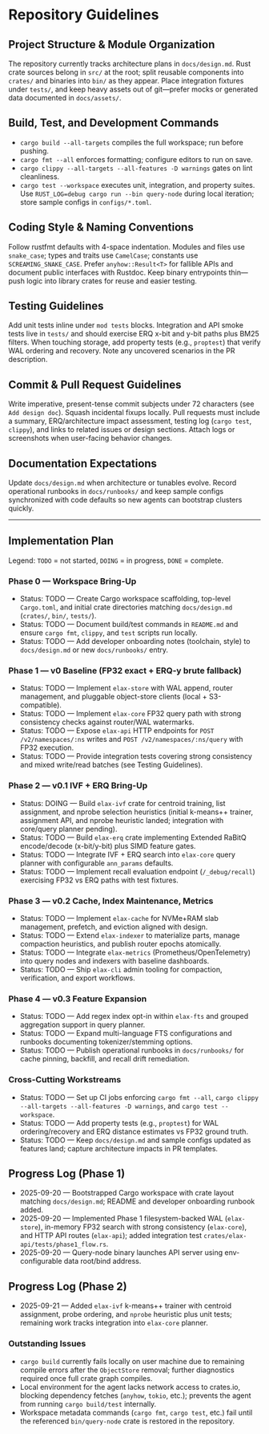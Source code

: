 # Repository Guidelines

## Project Structure & Module Organization

The repository currently tracks architecture plans in `docs/design.md`. Rust crate sources belong in `src/` at the root; split reusable components into `crates/` and binaries into `bin/` as they appear. Place integration fixtures under `tests/`, and keep heavy assets out of git—prefer mocks or generated data documented in `docs/assets/`.

## Build, Test, and Development Commands

- `cargo build --all-targets` compiles the full workspace; run before pushing.
- `cargo fmt --all` enforces formatting; configure editors to run on save.
- `cargo clippy --all-targets --all-features -D warnings` gates on lint cleanliness.
- `cargo test --workspace` executes unit, integration, and property suites.
Use `RUST_LOG=debug cargo run --bin query-node` during local iteration; store sample configs in `configs/*.toml`.

## Coding Style & Naming Conventions

Follow rustfmt defaults with 4-space indentation. Modules and files use `snake_case`; types and traits use `CamelCase`; constants use `SCREAMING_SNAKE_CASE`. Prefer `anyhow::Result<T>` for fallible APIs and document public interfaces with Rustdoc. Keep binary entrypoints thin—push logic into library crates for reuse and easier testing.

## Testing Guidelines

Add unit tests inline under `mod tests` blocks. Integration and API smoke tests live in `tests/` and should exercise ERQ x-bit and y-bit paths plus BM25 filters. When touching storage, add property tests (e.g., `proptest`) that verify WAL ordering and recovery. Note any uncovered scenarios in the PR description.

## Commit & Pull Request Guidelines

Write imperative, present-tense commit subjects under 72 characters (see `Add design doc`). Squash incidental fixups locally. Pull requests must include a summary, ERQ/architecture impact assessment, testing log (`cargo test`, `clippy`), and links to related issues or design sections. Attach logs or screenshots when user-facing behavior changes.

## Documentation Expectations

Update `docs/design.md` when architecture or tunables evolve. Record operational runbooks in `docs/runbooks/` and keep sample configs synchronized with code defaults so new agents can bootstrap clusters quickly.

---

## Implementation Plan

Legend: `TODO` = not started, `DOING` = in progress, `DONE` = complete.

### Phase 0 — Workspace Bring-Up
- Status: TODO — Create Cargo workspace scaffolding, top-level `Cargo.toml`, and initial crate directories matching `docs/design.md` (`crates/`, `bin/`, `tests/`).
- Status: TODO — Document build/test commands in `README.md` and ensure `cargo fmt`, `clippy`, and `test` scripts run locally.
- Status: TODO — Add developer onboarding notes (toolchain, style) to `docs/design.md` or new `docs/runbooks/` entry.

### Phase 1 — v0 Baseline (FP32 exact + ERQ-y brute fallback)
- Status: TODO — Implement `elax-store` with WAL append, router management, and pluggable object-store clients (local + S3-compatible).
- Status: TODO — Implement `elax-core` FP32 query path with strong consistency checks against router/WAL watermarks.
- Status: TODO — Expose `elax-api` HTTP endpoints for `POST /v2/namespaces/:ns` writes and `POST /v2/namespaces/:ns/query` with FP32 execution.
- Status: TODO — Provide integration tests covering strong consistency and mixed write/read batches (see Testing Guidelines).

### Phase 2 — v0.1 IVF + ERQ Bring-Up
- Status: DOING — Build `elax-ivf` crate for centroid training, list assignment, and nprobe selection heuristics (initial k-means++ trainer, assignment API, and nprobe heuristic landed; integration with core/query planner pending).
- Status: TODO — Build `elax-erq` crate implementing Extended RaBitQ encode/decode (x-bit/y-bit) plus SIMD feature gates.
- Status: TODO — Integrate IVF + ERQ search into `elax-core` query planner with configurable `ann_params` defaults.
- Status: TODO — Implement recall evaluation endpoint (`/_debug/recall`) exercising FP32 vs ERQ paths with test fixtures.

### Phase 3 — v0.2 Cache, Index Maintenance, Metrics
- Status: TODO — Implement `elax-cache` for NVMe+RAM slab management, prefetch, and eviction aligned with design.
- Status: TODO — Extend `elax-indexer` to materialize parts, manage compaction heuristics, and publish router epochs atomically.
- Status: TODO — Integrate `elax-metrics` (Prometheus/OpenTelemetry) into query nodes and indexers with baseline dashboards.
- Status: TODO — Ship `elax-cli` admin tooling for compaction, verification, and export workflows.

### Phase 4 — v0.3 Feature Expansion
- Status: TODO — Add regex index opt-in within `elax-fts` and grouped aggregation support in query planner.
- Status: TODO — Expand multi-language FTS configurations and runbooks documenting tokenizer/stemming options.
- Status: TODO — Publish operational runbooks in `docs/runbooks/` for cache pinning, backfill, and recall drift remediation.

### Cross-Cutting Workstreams
- Status: TODO — Set up CI jobs enforcing `cargo fmt --all`, `cargo clippy --all-targets --all-features -D warnings`, and `cargo test --workspace`.
- Status: TODO — Add property tests (e.g., `proptest`) for WAL ordering/recovery and ERQ distance estimates vs FP32 ground truth.
- Status: TODO — Keep `docs/design.md` and sample configs updated as features land; capture architecture impacts in PR templates.

## Progress Log (Phase 1)

- 2025-09-20 — Bootstrapped Cargo workspace with crate layout matching `docs/design.md`; README and developer onboarding runbook added.
- 2025-09-20 — Implemented Phase 1 filesystem-backed WAL (`elax-store`), in-memory FP32 search with strong consistency (`elax-core`), and HTTP API routes (`elax-api`); added integration test `crates/elax-api/tests/phase1_flow.rs`.
- 2025-09-20 — Query-node binary launches API server using env-configurable data root/bind address.

## Progress Log (Phase 2)

- 2025-09-21 — Added `elax-ivf` k-means++ trainer with centroid assignment, probe ordering, and `nprobe` heuristic plus unit tests; remaining work tracks integration into `elax-core` planner.

### Outstanding Issues

- `cargo build` currently fails locally on user machine due to remaining compile errors after the `ObjectStore` removal; further diagnostics required once full crate graph compiles.
- Local environment for the agent lacks network access to crates.io, blocking dependency fetches (`anyhow`, `tokio`, etc.); prevents the agent from running `cargo build/test` internally.
- Workspace metadata commands (`cargo fmt`, `cargo test`, etc.) fail until the referenced `bin/query-node` crate is restored in the repository.
